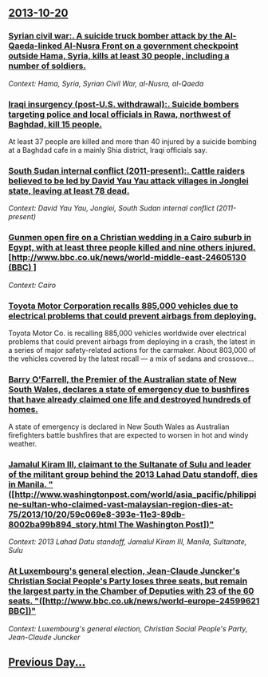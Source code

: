 ## [2013-10-20](/news/2013/10/20/index.md)

### [Syrian civil war:. A suicide truck bomber attack by the Al-Qaeda-linked Al-Nusra Front on a government checkpoint outside Hama, Syria, kills at least 30 people, including a number of soldiers. ](/news/2013/10/20/syrian-civil-war-a-suicide-truck-bomber-attack-by-the-al-qaeda-linked-al-nusra-front-on-a-government-checkpoint-outside-hama-syria-kills.md)
_Context: Hama, Syria, Syrian Civil War, al-Nusra, al-Qaeda_

### [Iraqi insurgency (post-U.S. withdrawal):. Suicide bombers targeting police and local officials in Rawa, northwest of Baghdad, kill 15 people. ](/news/2013/10/20/iraqi-insurgency-post-u-s-withdrawal-suicide-bombers-targeting-police-and-local-officials-in-rawa-northwest-of-baghdad-kill-15-people.md)
At least 37 people are killed and more than 40 injured by a suicide bombing at a Baghdad cafe in a mainly Shia district, Iraqi officials say.

### [South Sudan internal conflict (2011-present):. Cattle raiders believed to be led by David Yau Yau attack villages in Jonglei state, leaving at least 78 dead. ](/news/2013/10/20/south-sudan-internal-conflict-2011-present-cattle-raiders-believed-to-be-led-by-david-yau-yau-attack-villages-in-jonglei-state-leavin.md)
_Context: David Yau Yau, Jonglei, South Sudan internal conflict (2011-present)_

### [Gunmen open fire on a Christian wedding in a Cairo suburb in Egypt, with at least three people killed and nine others injured. [http://www.bbc.co.uk/news/world-middle-east-24605130 (BBC) ]](/news/2013/10/20/gunmen-open-fire-on-a-christian-wedding-in-a-cairo-suburb-in-egypt-with-at-least-three-people-killed-and-nine-others-injured-http-www-b.md)
_Context: Cairo_

### [Toyota Motor Corporation recalls 885,000 vehicles due to electrical problems that could prevent airbags from deploying. ](/news/2013/10/20/toyota-motor-corporation-recalls-885-000-vehicles-due-to-electrical-problems-that-could-prevent-airbags-from-deploying.md)
Toyota Motor Co. is recalling 885,000 vehicles worldwide over electrical problems that could prevent airbags from deploying in a crash, the latest in a series of major safety-related actions for the carmaker. About 803,000 of the vehicles covered by the latest recall — a mix of sedans and crossove...

### [Barry O'Farrell, the Premier of the Australian state of New South Wales, declares a state of emergency due to bushfires that have already claimed one life and destroyed hundreds of homes. ](/news/2013/10/20/barry-o-farrell-the-premier-of-the-australian-state-of-new-south-wales-declares-a-state-of-emergency-due-to-bushfires-that-have-already-cl.md)
A state of emergency is declared in New South Wales as Australian firefighters battle bushfires that are expected to worsen in hot and windy weather.

### [Jamalul Kiram III, claimant to the Sultanate of Sulu and leader of the militant group behind the 2013 Lahad Datu standoff, dies in Manila. "([http://www.washingtonpost.com/world/asia_pacific/philippine-sultan-who-claimed-vast-malaysian-region-dies-at-75/2013/10/20/59c069e8-393e-11e3-89db-8002ba99b894_story.html The Washington Post])"](/news/2013/10/20/jamalul-kiram-iii-claimant-to-the-sultanate-of-sulu-and-leader-of-the-militant-group-behind-the-2013-lahad-datu-standoff-dies-in-manila.md)
_Context: 2013 Lahad Datu standoff, Jamalul Kiram III, Manila, Sultanate, Sulu_

### [At Luxembourg's general election, Jean-Claude Juncker's Christian Social People's Party loses three seats, but remain the largest party in the Chamber of Deputies with 23 of the 60 seats. "([http://www.bbc.co.uk/news/world-europe-24599621 BBC])"](/news/2013/10/20/at-luxembourg-s-general-election-jean-claude-juncker-s-christian-social-people-s-party-loses-three-seats-but-remain-the-largest-party-in-t.md)
_Context:  Luxembourg's general election, Christian Social People's Party, Jean-Claude Juncker_

## [Previous Day...](/news/2013/10/19/index.md)

